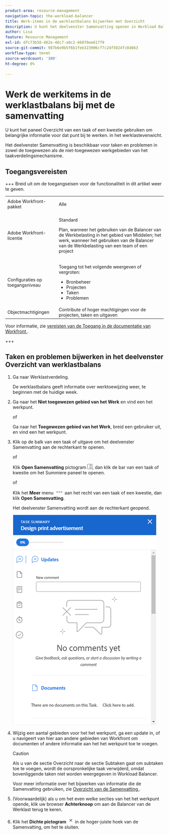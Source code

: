 ```yaml
---
product-area: resource-management
navigation-topic: the-workload-balancer
title: Werk-items in de werklastbalans bijwerken met Overzicht
description: U kunt het deelvenster Samenvatting openen in Workload Balancer om de werkitems in de toegewezen en niet-toegewezen werkgebieden bij te werken.
author: Lisa
feature: Resource Management
exl-id: dfc73b58-482e-46c7-a8c2-46070ee617f9
source-git-commit: 987b6e9b5f6b1feb323906cf7c24f5024fc84663
workflow-type: tm+mt
source-wordcount: '389'
ht-degree: 0%

---
```


# Werk de werkitems in de werklastbalans bij met de samenvatting

U kunt het paneel Overzicht van een taak of een kwestie gebruiken om belangrijke informatie voor dat punt bij te werken. in het werklastevenwicht.

Het deelvenster Samenvatting is beschikbaar voor taken en problemen in zowel de toegewezen als de niet-toegewezen werkgebieden van het taakverdelingsmechanisme.

## Toegangsvereisten

+++ Breid uit om de toegangseisen voor de functionaliteit in dit artikel weer te geven.

<table style="table-layout:auto"> 
 <col> 
 <col> 
 <tbody> 
  <tr> 
   <td>Adobe Workfront-pakket</td> 
   <td><p>Alle</p></td>
  </tr>
  <tr> 
   <td>Adobe Workfront-licentie</td> 
   <td><p>Standard</p>
       <p>Plan, wanneer het gebruiken van de Balancer van de Werkbelasting in het gebied van Middelen; het werk, wanneer het gebruiken van de Balancer van de Werkbelasting van een team of een project</p></td>
  </tr>
  <tr> 
   <td>Configuraties op toegangsniveau</td> 
   <td> <p>Toegang tot het volgende weergeven of vergroten:</p> 
    <ul> 
     <li>Bronbeheer</li> 
     <li>Projecten</li> 
     <li>Taken</li> 
     <li>Problemen</li> 
    </ul>
   </td> 
  </tr> 
  <tr> 
   <td>Objectmachtigingen</td> 
   <td>Contribute of hoger machtigingen voor de projecten, taken en uitgaven</td> 
  </tr> 
 </tbody> 
</table>

Voor informatie, zie [ vereisten van de Toegang in de documentatie van Workfront ](/help/quicksilver/administration-and-setup/add-users/access-levels-and-object-permissions/access-level-requirements-in-documentation.md).

+++

## Taken en problemen bijwerken in het deelvenster Overzicht van werklastbalans

1. Ga naar Werklastverdeling.

   De werklastbalans geeft informatie over werktoewijzing weer, te beginnen met de huidige week.

1. Ga naar het **Niet toegewezen gebied van het Werk** en vind een het werkpunt.

   of

   Ga naar het **Toegewezen gebied van het Werk**, breid een gebruiker uit, en vind een het werkpunt.

1. Klik op de balk van een taak of uitgave om het deelvenster Samenvatting aan de rechterkant te openen.

   of

   Klik **Open Samenvatting** pictogram ![ Open Samenvattend pictogram ](assets/summary-panel-icon.png), dan klik de bar van een taak of kwestie om het Summiere paneel te openen.

   of

   Klik het **Meer** menu ![ Meer pictogram ](assets/more-icon.png) aan het recht van een taak of een kwestie, dan klik **Open Samenvatting**.

   Het deelvenster Samenvatting wordt aan de rechterkant geopend.

   ![ Samenvattings paneel ](assets/summary-panel-task-wb-new-comments.png)

1. Wijzig een aantal gebieden voor het het werkpunt, ga een update in, of u navigeert van hier aan andere gebieden van Workfront om documenten of andere informatie aan het het werkpunt toe te voegen.

   >[!CAUTION]
   >
   >Als u van de sectie Overzicht naar de sectie Subtaken gaat om subtaken toe te voegen, wordt de oorspronkelijke taak verwijderd, omdat bovenliggende taken niet worden weergegeven in Workload Balancer.

   Voor meer informatie over het bijwerken van informatie die de Samenvatting gebruiken, zie [ Overzicht van de Samenvatting ](../../workfront-basics/the-new-workfront-experience/summary-overview.md).

1. (Voorwaardelijk) als u om het even welke secties van het het werkpunt opende, klik uw browser **Achterknoop** om aan de Balancer van de Werklast terug te keren.
1. Klik het **Dichte pictogram** ![ Dichte pictogram ](assets/close-icon.png) in de hoger-juiste hoek van de Samenvatting, om het te sluiten.
